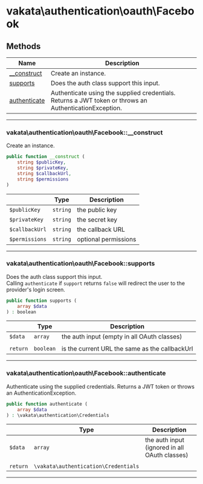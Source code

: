 # vakata\authentication\oauth\Facebook


## Methods

| Name | Description |
|------|-------------|
|[__construct](#vakata\authentication\oauth\facebook__construct)|Create an instance.|
|[supports](#vakata\authentication\oauth\facebooksupports)|Does the auth class support this input.|
|[authenticate](#vakata\authentication\oauth\facebookauthenticate)|Authenticate using the supplied credentials. Returns a JWT token or throws an AuthenticationException.|

---



### vakata\authentication\oauth\Facebook::__construct
Create an instance.  


```php
public function __construct (  
    string $publicKey,  
    string $privateKey,  
    string $callbackUrl,  
    string $permissions  
)   
```

|  | Type | Description |
|-----|-----|-----|
| `$publicKey` | `string` | the public key |
| `$privateKey` | `string` | the secret key |
| `$callbackUrl` | `string` | the callback URL |
| `$permissions` | `string` | optional permissions |

---


### vakata\authentication\oauth\Facebook::supports
Does the auth class support this input.  
Calling `authenticate` if `support` returns `false` will redirect the user to the provider's login screen.

```php
public function supports (  
    array $data  
) : boolean    
```

|  | Type | Description |
|-----|-----|-----|
| `$data` | `array` | the auth input (empty in all OAuth classes) |
|  |  |  |
| `return` | `boolean` | is the current URL the same as the callbackUrl |

---


### vakata\authentication\oauth\Facebook::authenticate
Authenticate using the supplied credentials. Returns a JWT token or throws an AuthenticationException.  


```php
public function authenticate (  
    array $data  
) : \vakata\authentication\Credentials    
```

|  | Type | Description |
|-----|-----|-----|
| `$data` | `array` | the auth input (ignored in all OAuth classes) |
|  |  |  |
| `return` | `\vakata\authentication\Credentials` |  |

---

